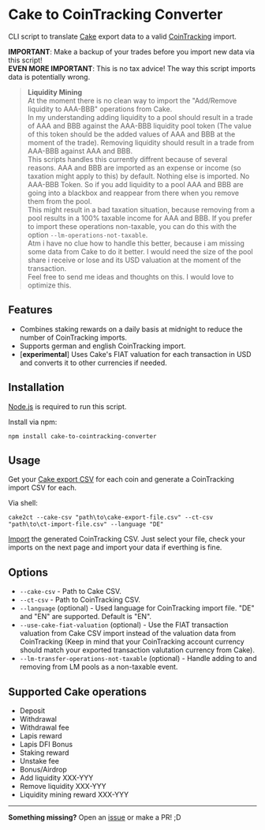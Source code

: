 # Cake to CoinTracking Converter

CLI script to translate [Cake](https://pool.cakedefi.com/#?ref=401824) export data to a valid [CoinTracking](https://cointracking.info?ref=G905622) import.

**IMPORTANT**: Make a backup of your trades before you import new data via this script! \
**EVEN MORE IMPORTANT**: This is no tax advice! The way this script imports data is potentially wrong.

> **Liquidity Mining** \
> At the moment there is no clean way to import the "Add/Remove liquidity to AAA-BBB" operations from Cake. \
> In my understanding adding liquidity to a pool should result in a trade of AAA and BBB against the AAA-BBB liquidity pool token (The value of this token should be the added values of AAA and BBB at the moment of the trade). Removing liquidity should result in a trade from AAA-BBB against AAA and BBB. \
> This scripts handles this currently diffrent because of several reasons. AAA and BBB are imported as an expense or income (so taxation might apply to this) by default. Nothing else is imported. No AAA-BBB Token. So if you add liquidity to a pool AAA and BBB are going into a blackbox and reappear from there when you remove them from the pool. \
> This might result in a bad taxation situation, because removing from a pool results in a 100% taxable income for AAA and BBB. If you prefer to import these operations non-taxable, you can do this with the option `--lm-operations-not-taxable`.
> \
> Atm i have no clue how to handle this better, because i am missing some data from Cake to do it better. I would need the size of the pool share i receive or lose and its USD valuation at the moment of the transaction. \
> Feel free to send me ideas and thoughts on this. I would love to optimize this.

## Features

- Combines staking rewards on a daily basis at midnight to reduce the number of CoinTracking imports.
- Supports german and english CoinTracking import.
- [**experimental**] Uses Cake's FIAT valuation for each transaction in USD and converts it to other currencies if needed.

## Installation

[Node.js](https://nodejs.org/) is required to run this script.

Install via npm:
```shell
npm install cake-to-cointracking-converter
```

## Usage

Get your [Cake export CSV](https://pool.cakedefi.com/#/transactions) for each coin and generate a CoinTracking import CSV for each.

Via shell:
```shell
cake2ct --cake-csv "path\to\cake-export-file.csv" --ct-csv "path\to\ct-import-file.csv" --language "DE"
```

[Import](https://cointracking.info/import/import_csv/) the generated CoinTracking CSV. Just select your file, check your imports on the next page and import your data if everthing is fine.

## Options

- `--cake-csv` - Path to Cake CSV.
- `--ct-csv` - Path to CoinTracking CSV.
- `--language` (optional) - Used language for CoinTracking import file. "DE" and "EN" are supported. Default is "EN".
- `--use-cake-fiat-valuation` (optional) - Use the FIAT transaction valuation from Cake CSV import instead of the valuation data from CoinTracking (Keep in mind that your CoinTracking account currency should match your exported transaction valutation currency from Cake).
- `--lm-transfer-operations-not-taxable` (optional) - Handle adding to and removing from LM pools as a non-taxable event.

## Supported Cake operations

- Deposit
- Withdrawal
- Withdrawal fee
- Lapis reward
- Lapis DFI Bonus
- Staking reward
- Unstake fee
- Bonus/Airdrop
- Add liquidity XXX-YYY
- Remove liquidity XXX-YYY
- Liquidity mining reward XXX-YYY

---

**Something missing?** Open an [issue](https://github.com/geldmacher/Cake-to-CoinTracking-Converter/issues) or make a PR! ;D